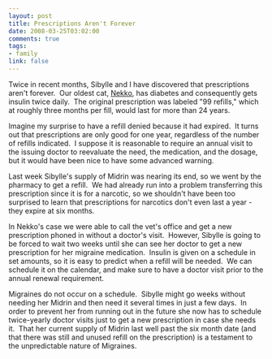 ```yaml
--- 
layout: post
title: Prescriptions Aren't Forever
date: 2008-03-25T03:02:00
comments: true
tags:
- family
link: false
---
```

Twice in recent months, Sibylle and I have discovered that prescriptions aren't forever.  Our oldest cat, <a href="https://zanshin.net/tag/nekko" title="Tagged Nekko">Nekko</a>, has diabetes and consequently gets insulin twice daily.  The original prescription was labeled "99 refills," which at roughly three months per fill, would last for more than 24 years.

Imagine my surprise to have a refill denied because it had expired.  It turns out that prescriptions are only good for one year, regardless of the number of refills indicated.  I suppose it is reasonable to require an annual visit to the issuing doctor to reevaluate the need, the medication, and the dosage, but it would have been nice to have some advanced warning.

Last week Sibylle's supply of Midrin was nearing its end, so we went by the pharmacy to get a refill.  We had already run into a problem transferring this prescription since it is for a narcotic, so we shouldn't have been too surprised to learn that prescriptions for narcotics don't even last a year - they expire at six months.

In Nekko's case we were able to call the vet's office and get a new prescription phoned in without a doctor's visit.  However, Sibylle is going to be forced to wait two weeks until she can see her doctor to get a new prescription for her migraine medication.  Insulin is given on a schedule in set amounts, so it is easy to predict when a refill will be needed.  We can schedule it on the calendar, and make sure to have a doctor visit prior to the annual renewal requirement.

Migraines do not occur on a schedule.  Sibylle might go weeks without needing her Midrin and then need it several times in just a few days.  In order to prevent her from running out in the future she now has to schedule twice-yearly doctor visits just to get a new prescription in case she needs it.  That her current supply of Midrin last well past the six month date (and that there was still and unused refill on the prescription) is a testament to the unpredictable nature of Migraines.
